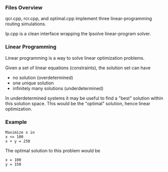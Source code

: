 
### Files Overview ###

qcr.cpp, rcr.cpp, and optimal.cpp implement three linear-programming routing simulations. 

lp.cpp is a clean interface wrapping the lpsolve linear-program solver.

### Linear Programming ###
Linear programming is a way to solve linear optimization problems. 

Given a set of linear equations (constraints), the solution set can have
* no solution (overdetermined)
* one unique solution
* infinitely many solutions (underdetermined)

In underdetermined systems it may be useful to find a "best" solution within this solution space. This would be the "optimal" solution, hence linear optimization.

### Example ###

    Maximize x in
    x <= 100
    x + y = 250

The optimal solution to this problem would be

    x = 100
    y = 150


